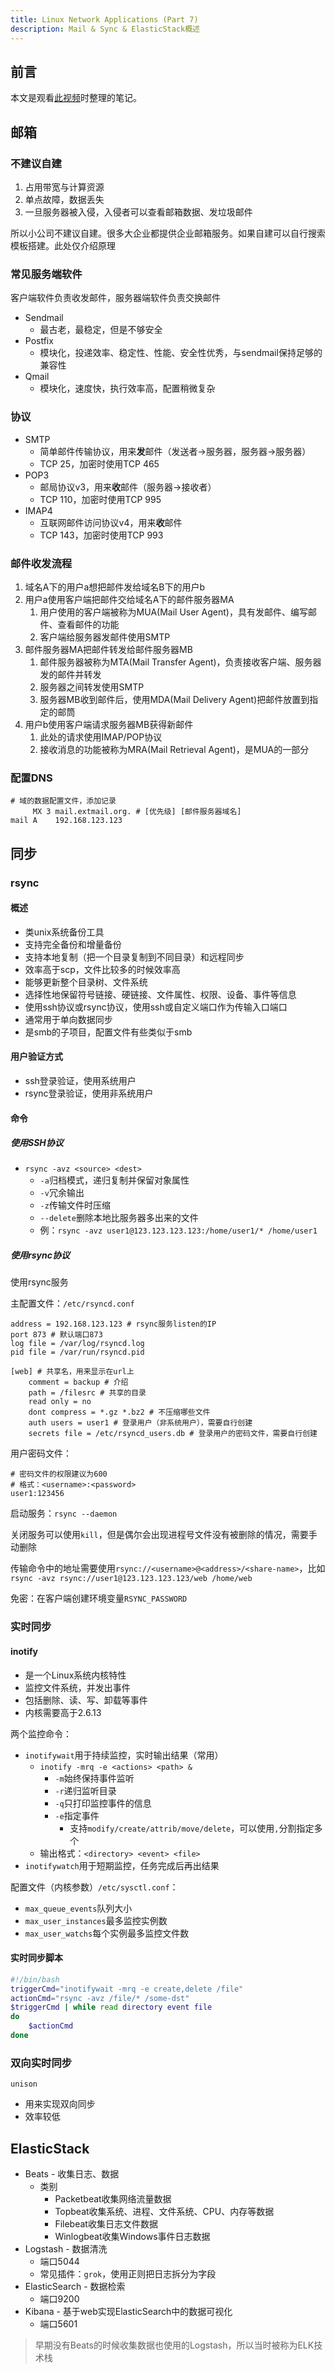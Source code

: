 ```yaml
---
title: Linux Network Applications (Part 7)
description: Mail & Sync & ElasticStack概述
---
```


## 前言

本文是观看[此视频](https://www.bilibili.com/video/bv164411J761)时整理的笔记。

## 邮箱

### 不建议自建

1. 占用带宽与计算资源
2. 单点故障，数据丢失
3. 一旦服务器被入侵，入侵者可以查看邮箱数据、发垃圾邮件

所以小公司不建议自建。很多大企业都提供企业邮箱服务。如果自建可以自行搜索模板搭建。此处仅介绍原理

### 常见服务端软件

客户端软件负责收发邮件，服务器端软件负责交换邮件

- Sendmail
  - 最古老，最稳定，但是不够安全
- Postfix
  - 模块化，投递效率、稳定性、性能、安全性优秀，与sendmail保持足够的兼容性
- Qmail
  - 模块化，速度快，执行效率高，配置稍微复杂

### 协议

- SMTP
  - 简单邮件传输协议，用来**发**邮件（发送者->服务器，服务器->服务器）
  - TCP 25，加密时使用TCP 465
- POP3
  - 邮局协议v3，用来**收**邮件（服务器->接收者）
  - TCP 110，加密时使用TCP 995
- IMAP4
  - 互联网邮件访问协议v4，用来**收**邮件
  - TCP 143，加密时使用TCP 993

### 邮件收发流程

1. 域名A下的用户a想把邮件发给域名B下的用户b
2. 用户a使用客户端把邮件交给域名A下的邮件服务器MA
   1. 用户使用的客户端被称为MUA(Mail User Agent)，具有发邮件、编写邮件、查看邮件的功能
   2. 客户端给服务器发邮件使用SMTP
3. 邮件服务器MA把邮件转发给邮件服务器MB
   1. 邮件服务器被称为MTA(Mail Transfer Agent)，负责接收客户端、服务器发的邮件并转发
   2. 服务器之间转发使用SMTP
   3. 服务器MB收到邮件后，使用MDA(Mail Delivery Agent)把邮件放置到指定的邮筒
4. 用户b使用客户端请求服务器MB获得新邮件
   1. 此处的请求使用IMAP/POP协议
   2. 接收消息的功能被称为MRA(Mail Retrieval Agent)，是MUA的一部分

### 配置DNS

```
# 域的数据配置文件，添加记录
     MX 3 mail.extmail.org. # [优先级] [邮件服务器域名]
mail A    192.168.123.123
```

## 同步

### rsync

#### 概述

- 类unix系统备份工具
- 支持完全备份和增量备份
- 支持本地复制（把一个目录复制到不同目录）和远程同步
- 效率高于scp，文件比较多的时候效率高
- 能够更新整个目录树、文件系统
- 选择性地保留符号链接、硬链接、文件属性、权限、设备、事件等信息
- 使用ssh协议或rsync协议，使用ssh或自定义端口作为传输入口端口
- 通常用于单向数据同步
- 是smb的子项目，配置文件有些类似于smb

#### 用户验证方式

- ssh登录验证，使用系统用户
- rsync登录验证，使用非系统用户

#### 命令

##### 使用SSH协议

- `rsync -avz <source> <dest>`
  - `-a`归档模式，递归复制并保留对象属性
  - `-v`冗余输出
  - `-z`传输文件时压缩
  - `--delete`删除本地比服务器多出来的文件
  - 例：`rsync -avz user1@123.123.123.123:/home/user1/* /home/user1`

##### 使用rsync协议

使用rsync服务

主配置文件：`/etc/rsyncd.conf`

```
address = 192.168.123.123 # rsync服务listen的IP
port 873 # 默认端口873
log file = /var/log/rsyncd.log
pid file = /var/run/rsyncd.pid

[web] # 共享名，用来显示在url上
	comment = backup # 介绍
	path = /filesrc # 共享的目录
	read only = no
	dont compress = *.gz *.bz2 # 不压缩哪些文件
	auth users = user1 # 登录用户（非系统用户），需要自行创建
	secrets file = /etc/rsyncd_users.db # 登录用户的密码文件，需要自行创建
```

用户密码文件：

```
# 密码文件的权限建议为600
# 格式：<username>:<password>
user1:123456
```

启动服务：`rsync --daemon`

关闭服务可以使用`kill`，但是偶尔会出现进程号文件没有被删除的情况，需要手动删除

传输命令中的地址需要使用`rsync://<username>@<address>/<share-name>`，比如`rsync -avz rsync://user1@123.123.123.123/web /home/web`

免密：在客户端创建环境变量`RSYNC_PASSWORD`

### 实时同步

#### inotify

- 是一个Linux系统内核特性
- 监控文件系统，并发出事件
- 包括删除、读、写、卸载等事件
- 内核需要高于2.6.13

两个监控命令：

- `inotifywait`用于持续监控，实时输出结果（常用）
  - `inotify -mrq -e <actions> <path> &`
    - `-m`始终保持事件监听
    - `-r`递归监听目录
    - `-q`只打印监控事件的信息
    - `-e`指定事件
      - 支持`modify/create/attrib/move/delete`，可以使用`,`分割指定多个
  - 输出格式：`<directory> <event> <file>`
- `inotifywatch`用于短期监控，任务完成后再出结果

配置文件（内核参数）`/etc/sysctl.conf`：

- `max_queue_events`队列大小
- `max_user_instances`最多监控实例数
- `max_user_watchs`每个实例最多监控文件数

#### 实时同步脚本

```bash
#!/bin/bash
triggerCmd="inotifywait -mrq -e create,delete /file"
actionCmd="rsync -avz /file/* /some-dst"
$triggerCmd | while read directory event file
do
	$actionCmd
done
```

### 双向实时同步

`unison`

- 用来实现双向同步
- 效率较低

## ElasticStack

- Beats - 收集日志、数据
  - 类别
    - Packetbeat收集网络流量数据
    - Topbeat收集系统、进程、文件系统、CPU、内存等数据
    - Filebeat收集日志文件数据
    - Winlogbeat收集Windows事件日志数据
- Logstash - 数据清洗
  - 端口5044
  - 常见插件：`grok`，使用正则把日志拆分为字段
- ElasticSearch - 数据检索
  - 端口9200
- Kibana - 基于web实现ElasticSearch中的数据可视化
  - 端口5601

> 早期没有Beats的时候收集数据也使用的Logstash，所以当时被称为ELK技术栈